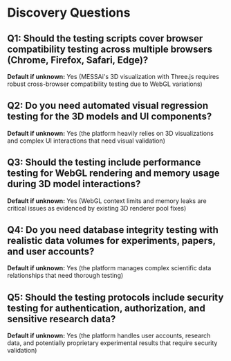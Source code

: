 # Discovery Questions

## Q1: Should the testing scripts cover browser compatibility testing across multiple browsers (Chrome, Firefox, Safari, Edge)?
**Default if unknown:** Yes (MESSAi's 3D visualization with Three.js requires robust cross-browser compatibility testing due to WebGL variations)

## Q2: Do you need automated visual regression testing for the 3D models and UI components?
**Default if unknown:** Yes (the platform heavily relies on 3D visualizations and complex UI interactions that need visual validation)

## Q3: Should the testing include performance testing for WebGL rendering and memory usage during 3D model interactions?
**Default if unknown:** Yes (WebGL context limits and memory leaks are critical issues as evidenced by existing 3D renderer pool fixes)

## Q4: Do you need database integrity testing with realistic data volumes for experiments, papers, and user accounts?
**Default if unknown:** Yes (the platform manages complex scientific data relationships that need thorough testing)

## Q5: Should the testing protocols include security testing for authentication, authorization, and sensitive research data?
**Default if unknown:** Yes (the platform handles user accounts, research data, and potentially proprietary experimental results that require security validation)